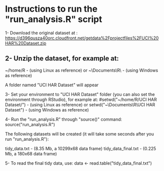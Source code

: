 Instructions to run the "run_analysis.R" script
===============================================

1- Download the original dataset at : https://d396qusza40orc.cloudfront.net/getdata%2Fprojectfiles%2FUCI%20HAR%20Dataset.zip 

2- Unzip the dataset, for example at:
-------------------------------------
~/home/R - (using Linux as reference)
or
~\Documents\R\ - (using Windows as reference)

A folder named "UCI HAR Dataset" will appear

3- Set your environment to "UCI HAR Dataset" folder (you can also set the environment through RStudio), for example at:
#setwd("~/home/R/UCI HAR Dataset/") - (using Linux as reference)
or
setwd("~\Documents\R\UCI HAR Dataset\") - (using Windows as reference)

4- Run the "run_analysis.R" through "source()" command:
source("run_analysis.R")

The following datasets will be created (it will take some seconds after you run "run_analysis.R"):

tidy_data.txt - (8.35 Mb, a 10299x68 data frame)
tidy_data_final.txt - (0.225 Mb, a 180x68 data frame)

5- To read the final tidy data, use:
data <- read.table("tidy_data_final.txt")
